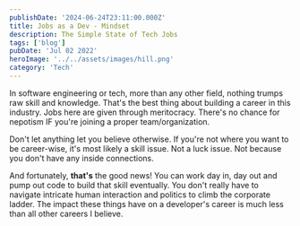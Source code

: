 ```yaml
---
publishDate: '2024-06-24T23:11:00.000Z'
title: Jobs as a Dev - Mindset
description: The Simple State of Tech Jobs
tags: ['blog']
pubDate: 'Jul 02 2022'
heroImage: '../../assets/images/hill.png'
category: 'Tech'
---
```


In software engineering or tech, more than any other field, nothing trumps raw skill and knowledge. That's the best thing about building a career in this industry. Jobs here are given through meritocracy. There's no chance for nepotism IF you're joining a proper team/organization.

Don't let anything let you believe otherwise. If you're not where you want to be career-wise, it's most likely a skill issue. Not a luck issue. Not because you don't have any inside connections.

And fortunately, **that's** the good news! You can work day in, day out and pump out code to build that skill eventually. You don't really have to navigate intricate human interaction and politics to climb the corporate ladder. The impact these things have on a developer's career is much less than all other careers I believe.
